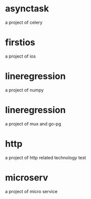 # asynctask
a project of celery
# firstios
a project of ios
# lineregression
a project of numpy
# lineregression
a project of mux and go-pg
# http
a project of http related technology test
# microserv
a project of micro service
